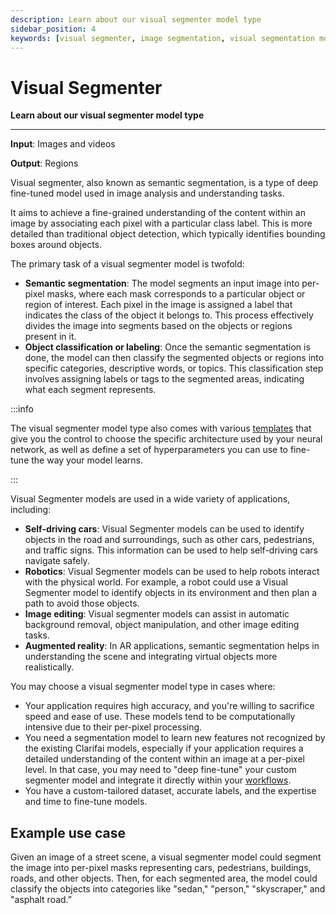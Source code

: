 ```yaml
---
description: Learn about our visual segmenter model type
sidebar_position: 4
keywords: [visual segmenter, image segmentation, visual segmentation models, AI image segmentation, machine learning image segmenter, computer vision image segmentation, visual segmentation AI, AI model for image segmentation, deep learning image segmentation ]
---
```


# Visual Segmenter

**Learn about our visual segmenter model type**
<hr />

**Input**: Images and videos

**Output**: Regions

Visual segmenter, also known as semantic segmentation, is a type of deep fine-tuned model used in image analysis and understanding tasks.

It aims to achieve a fine-grained understanding of the content within an image by associating each pixel with a particular class label. This is more detailed than traditional object detection, which typically identifies bounding boxes around objects.

The primary task of a visual segmenter model is twofold:

- **Semantic segmentation**: The model segments an input image into per-pixel masks, where each mask corresponds to a particular object or region of interest. Each pixel in the image is assigned a label that indicates the class of the object it belongs to. This process effectively divides the image into segments based on the objects or regions present in it.
- **Object classification or labeling**: Once the semantic segmentation is done, the model can then classify the segmented objects or regions into specific categories, descriptive words, or topics. This classification step involves assigning labels or tags to the segmented areas, indicating what each segment represents.

:::info

The visual segmenter model type also comes with various [templates](https://docs.clarifai.com/portal-guide/model/deep-training/visual-segmenter-templates) that give you the control to choose the specific architecture used by your neural network, as well as define a set of hyperparameters you can use to fine-tune the way your model learns.

::: 

Visual Segmenter models are used in a wide variety of applications, including:

- **Self-driving cars**: Visual Segmenter models can be used to identify objects in the road and surroundings, such as other cars, pedestrians, and traffic signs. This information can be used to help self-driving cars navigate safely.
- **Robotics**: Visual Segmenter models can be used to help robots interact with the physical world. For example, a robot could use a Visual Segmenter model to identify objects in its environment and then plan a path to avoid those objects.
- **Image editing**: Visual segmenter models can assist in automatic background removal, object manipulation, and other image editing tasks.
- **Augmented reality**: In AR applications, semantic segmentation helps in understanding the scene and integrating virtual objects more realistically.

You may choose a visual segmenter model type in cases where:

- Your application requires high accuracy, and you're willing to sacrifice speed and ease of use. These models tend to be computationally intensive due to their per-pixel processing. 
- You need a segmentation model to learn new features not recognized by the existing Clarifai models, especially if your application requires a detailed understanding of the content within an image at a per-pixel level. In that case, you may need to "deep fine-tune" your custom segmenter model and integrate it directly within your [workflows]( https://docs.clarifai.com/portal-guide/workflows/).
- You have a custom-tailored dataset, accurate labels, and the expertise and time to fine-tune models.

## Example use case

Given an image of a street scene, a visual segmenter model could segment the image into per-pixel masks representing cars, pedestrians, buildings, roads, and other objects. Then, for each segmented area, the model could classify the objects into categories like "sedan," "person," "skyscraper," and "asphalt road.”
